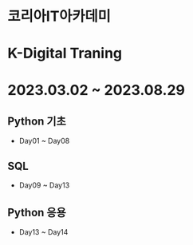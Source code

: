 # 코리아IT아카데미
# K-Digital Traning
# 2023.03.02 ~ 2023.08.29

## Python 기초
* Day01 ~ Day08

## SQL
* Day09 ~ Day13

## Python 응용
* Day13 ~ Day14